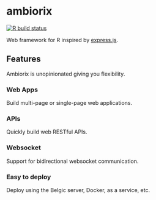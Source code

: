 # ambiorix

<!-- badges: start -->
[![R build status](https://github.com/JohnCoene/ambiorix/workflows/R-CMD-check/badge.svg)](https://github.com/JohnCoene/ambiorix/actions)
<!-- badges: end -->

Web framework for R inspired by [express.js](https://github.com/expressjs/express).

## Features

Ambiorix is unopinionated giving you flexibility. 

### Web Apps

Build multi-page or single-page web applications.

### APIs

Quickly build web RESTful APIs.

### Websocket

Support for bidirectional websocket communication.

### Easy to deploy

Deploy using the Belgic server, Docker, as a service, etc.
